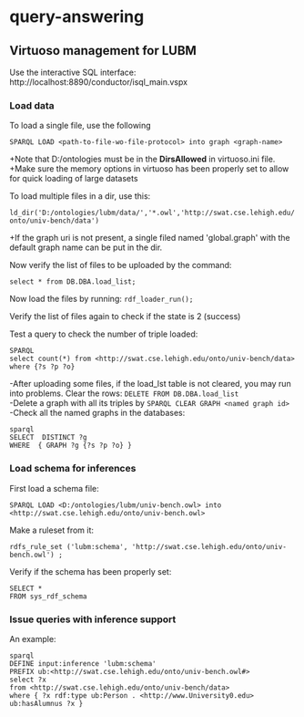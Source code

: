# query-answering

## Virtuoso management for LUBM
Use the interactive SQL interface: http://localhost:8890/conductor/isql_main.vspx
### Load data
To load a single file, use the following

```SPARQL LOAD <path-to-file-wo-file-protocol> into graph <graph-name>```

+Note that D:/ontologies must be in the **DirsAllowed** in virtuoso.ini file.  
+Make sure the memory options in virtuoso has been properly set to allow for quick loading of large datasets 

To load multiple files in a dir, use this:

```ld_dir('D:/ontologies/lubm/data/','*.owl','http://swat.cse.lehigh.edu/onto/univ-bench/data')```

+If the graph uri is not present, a single filed named 'global.graph' with the default graph name can be put in the dir.

Now verify the list of files to be uploaded by the command:

```select * from DB.DBA.load_list;```

Now load the files by running:
```rdf_loader_run();```

Verify the list of files again to check if the state is 2 (success)

Test a query to check the number of triple loaded:
```
SPARQL 
select count(*) from <http://swat.cse.lehigh.edu/onto/univ-bench/data>
where {?s ?p ?o}
```

-After uploading some files, if the load_lst table is not cleared, you may run into problems. Clear the rows:
```DELETE FROM DB.DBA.load_list```   
-Delete a graph with all its triples by ```SPARQL CLEAR GRAPH <named graph id>```  
-Check all the named graphs in the databases:
```
sparql 
SELECT  DISTINCT ?g 
WHERE  { GRAPH ?g {?s ?p ?o} }
```

### Load schema for inferences
First load a schema file:
```
SPARQL LOAD <D:/ontologies/lubm/univ-bench.owl> into <http://swat.cse.lehigh.edu/onto/univ-bench.owl>
```
Make a ruleset from it:
```
rdfs_rule_set ('lubm:schema', 'http://swat.cse.lehigh.edu/onto/univ-bench.owl') ;
```
Verify if the schema has been properly set:
```
SELECT *
FROM sys_rdf_schema
```
### Issue queries with inference support
An example:
```
sparql
DEFINE input:inference 'lubm:schema'
PREFIX ub:<http://swat.cse.lehigh.edu/onto/univ-bench.owl#> 
select ?x 
from <http://swat.cse.lehigh.edu/onto/univ-bench/data>
where { ?x rdf:type ub:Person . <http://www.University0.edu> ub:hasAlumnus ?x }
```
